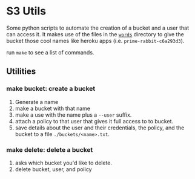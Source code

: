 # S3 Utils

Some python scripts to automate the creation of a bucket and a user that can access it. It makes use of the files in the [`words`](./words) directory to give the bucket those cool names like heroku apps (i.e. `prime-rabbit-c6a293d3`).

run `make` to see a list of commands.

## Utilities

### make bucket: create a bucket

1. Generate a name
2. make a bucket with that name
3. make a use with the name plus a `--user` suffix.
4. attach a policy to that user that gives it full access to to bucket.
5. save details about the user and their credentials, the policy, and the bucket to a file `./buckets/<name>.txt`.

### make delete: delete a bucket

1. asks which bucket you'd like to delete.
2. delete bucket, user, and policy
